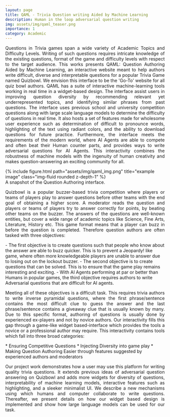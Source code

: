 ```yaml
---
layout: page
title: QAML - Trivia Question writing Aided by Machine Learning
description: Human in the loop adversarial question writing
img: assets/img/qaml_teaser.png
importance: 1
category: Academic
---
```


<p style='text-align: justify;'>Questions in Trivia games span a wide variety of Academic Topics and Difficulty Levels. Writing of such questions requires intricate knowledge of the existing questions, format of the game and difficulty levels with respect to the target audience. This works presents QAML: Question Authoring Aided by Machine Learning, an interactive website meant to help authors write difficult, diverse and interpretable questions for a popular Trivia Game named Quizbowl. We envision this interface to be the 'Go-To' website for all quiz bowl authors. QAML has a suite of interactive machine-learning tools working in real time in a widget-based design. The interface assist users in improving question diversity by recommending relevant yet underrepresented topics, and identifying similar phrases from past questions. The interface uses previous school and university competition questions along with large scale language models to determine the difficulty of questions in real time. It also hosts a set of features made for wholesome user experience such as determination of difficult to pronounce words, highlighting of the text using radiant colors, and the ability to download questions for future practice. Furthermore, the interface meets the requirements of the modern world, where AI Agents are able to compete and often beat their Human counter parts, and provides ways to write adversarial questions for AI Agents. This interactivity combines the robustness of machine models with the ingenuity of human creativity and makes question-answering an exciting community for all.</p>

<div class="row">
    <div class="col-sm mt-3 mt-md-0">
        {% include figure.html path="assets/img/qaml_img.png" title="example image" class="img-fluid rounded z-depth-1" %}
    </div>
</div>
<div class="caption">
    A snapshot of the Question Authoring interface.
</div>

<p style='text-align: justify;'>Quizbowl is a popular buzzer-based trivia competition where players or teams of players play to answer questions before other teams with the end goal of obtaining a higher score. A moderator reads the question and players or teams of players try to answer correctly for points, by beating other teams on the buzzer. The answers of the questions are well-known entities, but cover a wide range of academic topics like Science, Fine Arts, Literature, History etc. This game format means that a player can buzz in before the question is completed. Therefore question authors are often tasked with three objectives:</p>
- The first objective is to create questions such that people who know about the answer are able to buzz quicker. This is to prevent a Jeopardy! like game, where often more knowledgeable players are unable to answer due to losing out on the lockout buzzer.
- The second objective is to create questions that can be solved. This is to ensure that the game play remains interesting and exciting.
- With AI Agents performing at par or better than Humans in popular games, the third objective requires authors to write Adversarial questions that are difficult for AI agents.

<p style='text-align: justify;'>Meeting all of these objectives is a difficult task. This requires trivia authors to write inverse pyramidal questions, where the first phrase/sentence contains the most difficult clue to guess the answer and the last phrase/sentence contains a giveaway clue that is usually known by many. Due to this specific format, authoring of questions is usually done by experienced ex-players and not by novice authors. Our interactivity fills this gap through a game-like widget based-interface which provides the tools a novice or a professional author may require. This interactivity contains tools which fall into three broad categories:</p>
* Ensuring Competitive Questions 
* Injecting Diversity into game play 
* Making Question Authoring Easier through features suggested by experienced authors and moderators

<p style='text-align: justify;'>Our project work demonstrates how a user may use this platform for writing quality trivia questions. It extends previous ideas of adversarial question answering on Quizbowl and adds more widgets for diversity of questions, interpretability of machine learning models, interactive features such as highlighting, and a sleeker minimalist UI. We describe a new mechanisms using which humans and computer collaborate to write questions. Thereafter, we present details on how our widget based design is implemented and show how large language models can be used for our task.</p>
